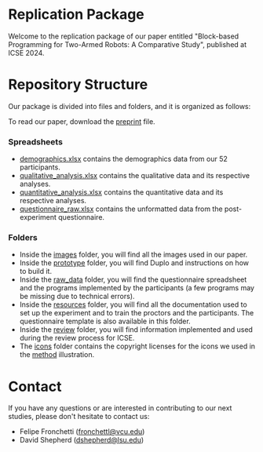# Replication Package
Welcome to the replication package of our paper entitled "Block-based Programming for Two-Armed Robots: A Comparative Study", published at ICSE 2024.

# Repository Structure 
Our package is divided into files and folders, and it is organized as follows:

To read our paper, download the [preprint](https://github.com/fronchetti/ICSE-2024/blob/main/preprint.pdf) file.

### Spreadsheets
- [demographics.xlsx](https://github.com/fronchetti/ICSE-2024/blob/main/demographics.xlsx) contains the demographics data from our 52 participants.
- [qualitative_analysis.xlsx](https://github.com/fronchetti/ICSE-2024/blob/main/qualitative_analysis.xlsx) contains the qualitative data and its respective analyses.
- [quantitative_analysis.xlsx](https://github.com/fronchetti/ICSE-2024/blob/main/quantitative_analysis.xlsx) contains the quantitative data and its respective analyses.
- [questionnaire_raw.xlsx](https://github.com/fronchetti/ICSE-2024/blob/main/raw_data/questionnaire_raw.xlsx) contains the unformatted data from the post-experiment questionnaire.

### Folders
- Inside the [images](https://github.com/fronchetti/ICSE-2024/tree/main/images) folder, you will find all the images used in our paper.
- Inside the [prototype](https://github.com/fronchetti/ICSE-2024/tree/main/prototype) folder, you will find Duplo and instructions on how to build it.
- Inside the [raw_data](https://github.com/fronchetti/ICSE-2024/tree/main/raw_data) folder, you will find the questionnaire spreadsheet and the programs implemented by the participants (a few programs may be missing due to technical errors).
- Inside the [resources](https://github.com/fronchetti/ICSE-2024/tree/main/resources) folder, you will find all the documentation used to set up the experiment and to train the proctors and the participants. The questionnaire template is also available in this folder.
- Inside the [review](https://github.com/fronchetti/ICSE-2024/tree/main/review) folder, you will find information implemented and used during the review process for ICSE.
- The [icons](https://github.com/fronchetti/ICSE-2024/tree/main/icons) folder contains the copyright licenses for the icons we used in the [method](https://github.com/fronchetti/ICSE-2024/blob/main/images/method.pdf) illustration.

# Contact
If you have any questions or are interested in contributing to our next studies, please don't hesitate to contact us:
- Felipe Fronchetti (fronchettl@vcu.edu)
- David Shepherd (dshepherd@lsu.edu)

